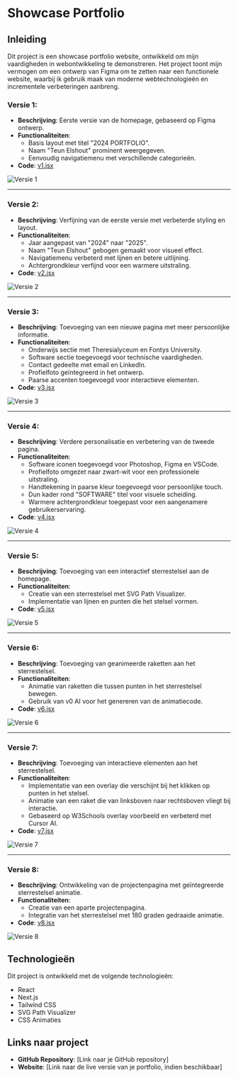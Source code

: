 # Showcase Portfolio

## Inleiding

Dit project is een showcase portfolio website, ontwikkeld om mijn vaardigheden in webontwikkeling te demonstreren. Het project toont mijn vermogen om een ontwerp van Figma om te zetten naar een functionele website, waarbij ik gebruik maak van moderne webtechnologieën en incrementele verbeteringen aanbreng.


### Versie 1:
- **Beschrijving**: Eerste versie van de homepage, gebaseerd op Figma ontwerp.
- **Functionaliteiten**: 
  - Basis layout met titel "2024 PORTFOLIO".
  - Naam "Teun Elshout" prominent weergegeven.
  - Eenvoudig navigatiemenu met verschillende categorieën.
- **Code**: [v1.jsx](link-naar-je-v1-code)

![Versie 1](link-naar-je-v1-afbeelding)

---

### Versie 2:
- **Beschrijving**: Verfijning van de eerste versie met verbeterde styling en layout.
- **Functionaliteiten**: 
  - Jaar aangepast van "2024" naar "2025".
  - Naam "Teun Elshout" gebogen gemaakt voor visueel effect.
  - Navigatiemenu verbeterd met lijnen en betere uitlijning.
  - Achtergrondkleur verfijnd voor een warmere uitstraling.
- **Code**: [v2.jsx](link-naar-je-v2-code)

![Versie 2](link-naar-je-v2-afbeelding)

---

### Versie 3:
- **Beschrijving**: Toevoeging van een nieuwe pagina met meer persoonlijke informatie.
- **Functionaliteiten**: 
  - Onderwijs sectie met Theresialyceum en Fontys University.
  - Software sectie toegevoegd voor technische vaardigheden.
  - Contact gedeelte met email en LinkedIn.
  - Profielfoto geïntegreerd in het ontwerp.
  - Paarse accenten toegevoegd voor interactieve elementen.
- **Code**: [v3.jsx](link-naar-je-v3-code)

![Versie 3](link-naar-je-v3-afbeelding)

---

### Versie 4:
- **Beschrijving**: Verdere personalisatie en verbetering van de tweede pagina.
- **Functionaliteiten**: 
  - Software iconen toegevoegd voor Photoshop, Figma en VSCode.
  - Profielfoto omgezet naar zwart-wit voor een professionele uitstraling.
  - Handtekening in paarse kleur toegevoegd voor persoonlijke touch.
  - Dun kader rond "SOFTWARE" titel voor visuele scheiding.
  - Warmere achtergrondkleur toegepast voor een aangenamere gebruikerservaring.
- **Code**: [v4.jsx](link-naar-je-v4-code)

![Versie 4](link-naar-je-v4-afbeelding)

---

### Versie 5:
- **Beschrijving**: Toevoeging van een interactief sterrestelsel aan de homepage.
- **Functionaliteiten**: 
  - Creatie van een sterrestelsel met SVG Path Visualizer.
  - Implementatie van lijnen en punten die het stelsel vormen.
- **Code**: [v5.jsx](link-naar-je-v5-code)

![Versie 5](link-naar-je-v5-afbeelding)

---

### Versie 6:
- **Beschrijving**: Toevoeging van geanimeerde raketten aan het sterrestelsel.
- **Functionaliteiten**: 
  - Animatie van raketten die tussen punten in het sterrestelsel bewegen.
  - Gebruik van v0 AI voor het genereren van de animatiecode.
- **Code**: [v6.jsx](link-naar-je-v6-code)

![Versie 6](link-naar-je-v6-afbeelding)

---

### Versie 7:
- **Beschrijving**: Toevoeging van interactieve elementen aan het sterrestelsel.
- **Functionaliteiten**: 
  - Implementatie van een overlay die verschijnt bij het klikken op punten in het stelsel.
  - Animatie van een raket die van linksboven naar rechtsboven vliegt bij interactie.
  - Gebaseerd op W3Schools overlay voorbeeld en verbeterd met Cursor AI.
- **Code**: [v7.jsx](link-naar-je-v7-code)

![Versie 7](link-naar-je-v7-afbeelding)

---

### Versie 8:
- **Beschrijving**: Ontwikkeling van de projectenpagina met geïntegreerde sterrestelsel animatie.
- **Functionaliteiten**: 
  - Creatie van een aparte projectenpagina.
  - Integratie van het sterrestelsel met 180 graden gedraaide animatie.
- **Code**: [v8.jsx](link-naar-je-v8-code)

![Versie 8](link-naar-je-v8-afbeelding)

## Technologieën

Dit project is ontwikkeld met de volgende technologieën:

- React
- Next.js
- Tailwind CSS
- SVG Path Visualizer
- CSS Animaties

## Links naar project

- **GitHub Repository**: [Link naar je GitHub repository]
- **Website**: [Link naar de live versie van je portfolio, indien beschikbaar]
